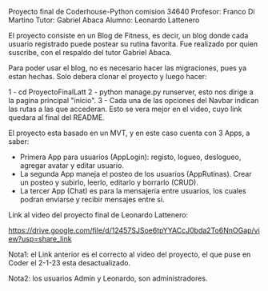 Proyecto final de Coderhouse-Python comision 34640
Profesor: Franco Di Martino
Tutor: Gabriel Abaca
Alumno: Leonardo Lattenero

El proyecto consiste en un Blog de Fitness, es decir, un blog donde cada usuario registrado puede postear 
su rutina favorita. Fue realizado por quien suscribe, con el respaldo del tutor Gabriel Abaca.

Para poder usar el blog, no es necesario hacer las migraciones, pues ya estan hechas. Solo debera clonar el proyecto y luego hacer:

1 - cd ProyectoFinalLatt
2 - python manage.py runserver, esto nos dirige a la pagina principal "inicio".
3 - Cada una de las opciones del Navbar indican las rutas a las que accederan. Esto se vera mejor en el video, cuyo link quedara al final del README.

El proyecto esta basado en un MVT, y en este caso cuenta con 3 Apps, a saber:
- Primera App para usuarios (AppLogin): registo, logueo, deslogueo, agregar avatar y editar usuario.
- La segunda App maneja el posteo de los usuarios (AppRutinas). Crear un posteo y subirlo, leerlo, editarlo y borrarlo (CRUD).
- La tercer App (Chat) es para la mensajeria entre usuarios, los cuales podran enviarse y recibir mensajes entre si.

Link al video del proyecto final de Leonardo Lattenero:

https://drive.google.com/file/d/12457SJSoe6tpYYACcJ0bda2To6NnOGap/view?usp=share_link

Nota1: el Link anterior es el correcto al video del proyecto, el que puse en Coder el 2-1-23 esta desactualizado.

Nota2: los usuarios Admin y Leonardo, son administradores.

